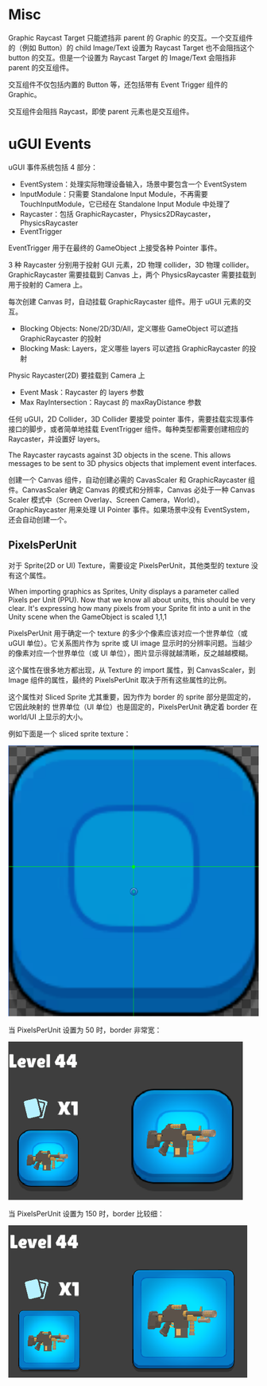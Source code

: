 # Misc

Graphic Raycast Target 只能遮挡非 parent 的 Graphic 的交互。一个交互组件的（例如 Button）的 child Image/Text 设置为 Raycast Target 也不会阻挡这个 button 的交互。但是一个设置为 Raycast Target 的 Image/Text 会阻挡非 parent 的交互组件。

交互组件不仅包括内置的 Button 等，还包括带有 Event Trigger 组件的 Graphic。

交互组件会阻挡 Raycast，即使 parent 元素也是交互组件。

# uGUI Events

uGUI 事件系统包括 4 部分：

- EventSystem：处理实际物理设备输入，场景中要包含一个 EventSystem
- InputModule：只需要 Standalone Input Module，不再需要 TouchInputModule，它已经在 Standalone Input Module 中处理了
- Raycaster：包括 GraphicRaycaster，Physics2DRaycaster，PhysicsRaycaster
- EventTrigger

EventTrigger 用于在最终的 GameObject 上接受各种 Pointer 事件。

3 种 Raycaster 分别用于投射 GUI 元素，2D 物理 collider，3D 物理 collider。GraphicRaycaster 需要挂载到 Canvas 上，两个 PhysicsRaycaster 需要挂载到用于投射的 Camera 上。

每次创建 Canvas 时，自动挂载 GraphicRaycaster 组件。用于 uGUI 元素的交互。

- Blocking Objects: None/2D/3D/All，定义哪些 GameObject 可以遮挡 GraphicRaycaster 的投射
- Blocking Mask: Layers，定义哪些 layers 可以遮挡 GraphicRaycaster 的投射

Physic Raycaster(2D) 要挂载到 Camera 上

- Event Mask：Raycaster 的 layers 参数
- Max RayIntersection：Raycast 的 maxRayDistance 参数

任何 uGUI，2D Collider，3D Collider 要接受 pointer 事件，需要挂载实现事件接口的脚步，或者简单地挂载 EventTrigger 组件。每种类型都需要创建相应的 Raycaster，并设置好 layers。

The Raycaster raycasts against 3D objects in the scene. This allows messages to be sent to 3D physics objects that implement event interfaces.

创建一个 Canvas 组件，自动创建必需的 CavasScaler 和 GraphicRaycaster 组件。CanvasScaler 确定 Canvas 的模式和分辨率，Canvas 必处于一种 Canvas Scaler 模式中（Screen Overlay、Screen Camera，World）。GraphicRaycaster 用来处理 UI Pointer 事件。如果场景中没有 EventSystem，还会自动创建一个。

## PixelsPerUnit

对于 Sprite(2D or UI) Texture，需要设定 PixelsPerUnit，其他类型的 texture 没有这个属性。

When importing graphics as Sprites, Unity displays a parameter called Pixels per Unit (PPU). Now that we know all about units, this should be very clear. It's expressing how many pixels from your Sprite fit into a unit in the Unity scene when the GameObject is scaled 1,1,1

PixelsPerUnit 用于确定一个 texture 的多少个像素应该对应一个世界单位（或 uGUI 单位）。它关系图片作为 sprite 或 UI image 显示时的分辨率问题。当越少的像素对应一个世界单位（或 UI 单位），图片显示得就越清晰，反之越越模糊。

这个属性在很多地方都出现，从 Texture 的 import 属性，到 CanvasScaler，到 Image 组件的属性，最终的 PixelsPerUnit 取决于所有这些属性的比例。

这个属性对 Sliced Sprite 尤其重要，因为作为 border 的 sprite 部分是固定的，它因此映射的 世界单位（UI 单位）也是固定的，PixelsPerUnit 确定着 border 在 world/UI 上显示的大小。

例如下面是一个 sliced sprite texture：

![SpriteSliceBorder](SpriteSliceBorder.png)

当 PixelsPerUnit 设置为 50 时，border 非常宽：

![PixelsPerUnit_50](PixelsPerUnit_50.png)

当 PixelsPerUnit 设置为 150 时，border 比较细：

![PixelsPerUnit_150](PixelsPerUnit_150.png)






